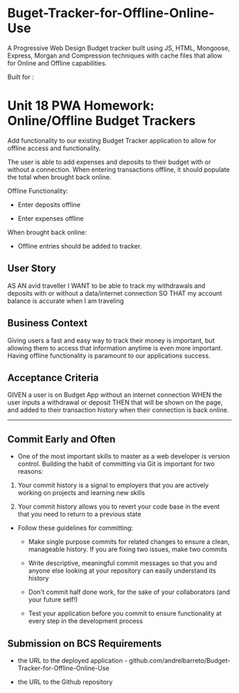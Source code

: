 # Buget-Tracker-for-Offline-Online-Use
A Progressive Web Design Budget tracker built using JS, HTML, Mongoose, Express, Morgan and Compression techniques with cache files that allow for Online and Offline capabilities.

Built for :
# Unit 18 PWA Homework: Online/Offline Budget Trackers

Add functionality to our existing Budget Tracker application to allow for offline access and functionality.

The user is able to add expenses and deposits to their budget with or without a connection. When entering transactions offline, it should populate the total when brought back online.

Offline Functionality:

  * Enter deposits offline

  * Enter expenses offline

When brought back online:

  * Offline entries should be added to tracker.

## User Story
AS AN avid traveller
I WANT to be able to track my withdrawals and deposits with or without a data/internet connection
SO THAT my account balance is accurate when I am traveling

## Business Context

Giving users a fast and easy way to track their money is important, but allowing them to access that information anytime is even more important. Having offline functionality is paramount to our applications success.


## Acceptance Criteria
GIVEN a user is on Budget App without an internet connection
WHEN the user inputs a withdrawal or deposit
THEN that will be shown on the page, and added to their transaction history when their connection is back online.

- - -

## Commit Early and Often

* One of the most important skills to master as a web developer is version control. Building the habit of committing via Git is important for two reasons:

1. Your commit history is a signal to employers that you are actively working on projects and learning new skills

2. Your commit history allows you to revert your code base in the event that you need to return to a previous state

* Follow these guidelines for committing:

  * Make single purpose commits for related changes to ensure a clean, manageable history. If you are fixing two issues, make two commits

  * Write descriptive, meaningful commit messages so that you and anyone else looking at your repository can easily understand its history

  * Don't commit half done work, for the sake of your collaborators (and your future self!)

  * Test your application before you commit to ensure functionality at every step in the development process


## Submission on BCS Requirements

  * the URL to the deployed application - github.com/andrelbarreto/Budget-Tracker-for-Offline-Online-Use

  * the URL to the Github repository


